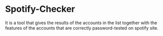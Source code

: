 # Spotify-Checker
It is a tool that gives the results of the accounts in the list together with the features of the accounts that are correctly password-tested on spotify site.
